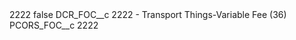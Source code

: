 <?xml version="1.0" encoding="UTF-8"?>
<CustomMetadata xmlns="http://soap.sforce.com/2006/04/metadata" xmlns:xsi="http://www.w3.org/2001/XMLSchema-instance" xmlns:xsd="http://www.w3.org/2001/XMLSchema">
    <label>2222</label>
    <protected>false</protected>
    <values>
        <field>DCR_FOC__c</field>
        <value xsi:type="xsd:string">2222 - Transport Things-Variable Fee (36)</value>
    </values>
    <values>
        <field>PCORS_FOC__c</field>
        <value xsi:type="xsd:string">2222</value>
    </values>
</CustomMetadata>
